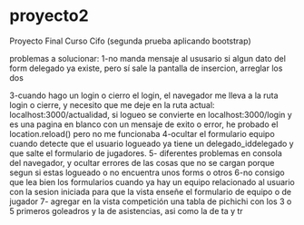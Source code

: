 # proyecto2
Proyecto Final Curso Cifo (segunda prueba aplicando bootstrap)


problemas a solucionar:
1-no manda mensaje al ususario si algun dato del form delegado ya existe, pero sí sale la pantalla de insercion, arreglar los dos

3-cuando hago un login o cierro el login, el navegador me lleva a la ruta login o cierre, y necesito que me deje en la ruta actual: localhost:3000/actualidad, si logueo se convierte en localhost:3000/login y es una pagina en blanco con un mensaje de exito o error, he probado el location.reload() pero no me funcionaba
4-ocultar el formulario equipo cuando detecte que el usuario logueado ya tiene un delegado_iddelegado y que salte el formulario de jugadores.
5- diferentes problemas en consola del navegador, y ocultar errores de las cosas que no se cargan porque segun si estas logueado o no encuentra unos forms o otros
6-no consigo que lea bien los formularios cuando ya hay un equipo relacionado al usuario con la sesion iniciada para que la vista enseñe el formulario de equipo o de jugador
7- agregar en la vista competición una tabla de pichichi con los 3 o 5 primeros goleadros y la de asistencias, asi como la de ta y tr